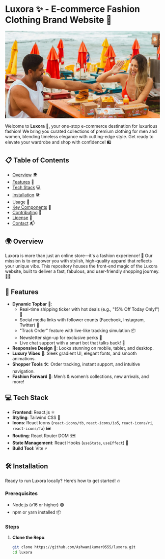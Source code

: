 # Luxora ✨ - E-commerce Fashion Clothing Brand Website 👗

![Luxora Banner](https://raw.githubusercontent.com/Ashwanikumar0555/luxora/main/frontend/src/assets/rabbit-hero.webp)

Welcome to **Luxora** 🌟, your one-stop e-commerce destination for luxurious fashion! We bring you curated collections of premium clothing for men and women, blending timeless elegance with cutting-edge style. Get ready to elevate your wardrobe and shop with confidence! 🛍️

## 📋 Table of Contents
- [Overview](#overview) 🌍
- [Features](#features) 🚀
- [Tech Stack](#tech-stack) 💻
- [Installation](#installation) 🛠️
- [Usage](#usage) 🎯
- [Key Components](#key-components) 🧩
- [Contributing](#contributing) 🤝
- [License](#license) 📜
- [Contact](#contact) 📬

## 🌍 Overview
Luxora is more than just an online store—it's a fashion experience! 🎉 Our mission is to empower you with stylish, high-quality apparel that reflects your unique vibe. This repository houses the front-end magic of the Luxora website, built to deliver a fast, fabulous, and user-friendly shopping journey. 💃🕺

## 🚀 Features
- **Dynamic Topbar** 🌟:
  - Real-time shipping ticker with hot deals (e.g., "15% Off Today Only!") 📣
  - Social media links with follower counts (Facebook, Instagram, Twitter) 📱
  - "Track Order" feature with live-like tracking simulation 📦
  - Newsletter sign-up for exclusive perks 📧
  - Live chat support with a smart bot that talks back! 💬
- **Responsive Design** 📲: Looks stunning on mobile, tablet, and desktop.
- **Luxury Vibes** 💎: Sleek gradient UI, elegant fonts, and smooth animations.
- **Shopper Tools** 🛠️: Order tracking, instant support, and intuitive navigation.
- **Fashion Forward** 👔: Men’s & women’s collections, new arrivals, and more!

## 💻 Tech Stack
- **Frontend**: React.js ⚛️
- **Styling**: Tailwind CSS 🎨
- **Icons**: React Icons (`react-icons/tb`, `react-icons/io5`, `react-icons/ri`, `react-icons/fa`) 🖼️
- **Routing**: React Router DOM 🗺️
- **State Management**: React Hooks (`useState`, `useEffect`) 🔄
- **Build Tool**: Vite ⚡

## 🛠️ Installation
Ready to run Luxora locally? Here’s how to get started! 🔥

### Prerequisites
- Node.js (v16 or higher) 🟢
- npm or yarn installed 📦

### Steps
1. **Clone the Repo**:
   ```bash
   git clone https://github.com/Ashwanikumar0555/luxora.git
   cd luxora
